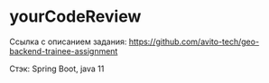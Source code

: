 # yourCodeReview
 
Ссылка с описанием задания:
https://github.com/avito-tech/geo-backend-trainee-assignment

Стэк: Spring Boot, java 11